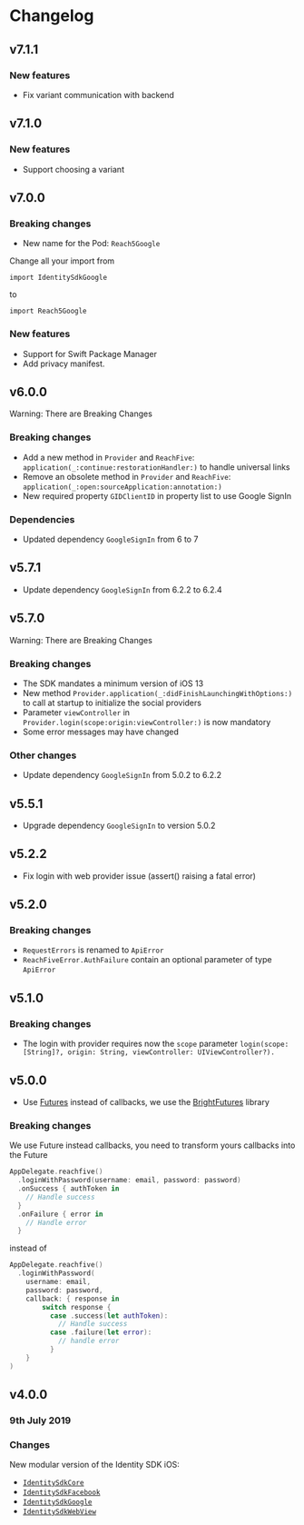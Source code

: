 # Changelog

## v7.1.1
### New features
- Fix variant communication with backend

## v7.1.0
### New features
- Support choosing a variant

## v7.0.0
### Breaking changes
- New name for the Pod: `Reach5Google`

Change all your import from 
```
import IdentitySdkGoogle
```
to
```
import Reach5Google
```

### New features
- Support for Swift Package Manager
- Add privacy manifest.

## v6.0.0

Warning: There are Breaking Changes

### Breaking changes
- Add a new method in `Provider` and `ReachFive`: `application(_:continue:restorationHandler:)` to handle universal links
- Remove an obsolete method in `Provider` and `ReachFive`: `application(_:open:sourceApplication:annotation:)`
- New required property `GIDClientID` in property list to use Google SignIn

### Dependencies
- Updated dependency `GoogleSignIn` from 6 to 7

## v5.7.1
- Update dependency `GoogleSignIn` from 6.2.2 to 6.2.4

## v5.7.0

Warning: There are Breaking Changes

### Breaking changes
- The SDK mandates a minimum version of iOS 13
- New method `Provider.application(_:didFinishLaunchingWithOptions:)` to call at startup to initialize the social providers
- Parameter `viewController` in `Provider.login(scope:origin:viewController:)` is now mandatory
- Some error messages may have changed

### Other changes
- Update dependency `GoogleSignIn` from 5.0.2 to 6.2.2

## v5.5.1
- Upgrade dependency `GoogleSignIn` to version 5.0.2

## v5.2.2
- Fix login with web provider issue (assert() raising a fatal error)

## v5.2.0
### Breaking changes
- `RequestErrors` is renamed to `ApiError`
- `ReachFiveError.AuthFailure` contain an optional parameter of type `ApiError`

## v5.1.0
### Breaking changes
- The login with provider requires now the `scope` parameter `login(scope: [String]?, origin: String, viewController: UIViewController?).`

## v5.0.0

- Use [Futures](https://github.com/Thomvis/BrightFutures) instead of callbacks, we use the [BrightFutures](https://github.com/Thomvis/BrightFutures) library

### Breaking changes
We use Future instead callbacks, you need to transform yours callbacks into the Future
```swift
AppDelegate.reachfive()
  .loginWithPassword(username: email, password: password)
  .onSuccess { authToken in
    // Handle success
  }
  .onFailure { error in
    // Handle error
  }
```

instead of

```swift
AppDelegate.reachfive()
  .loginWithPassword(
    username: email,
    password: password,
    callback: { response in
        switch response {
          case .success(let authToken):
            // Handle success
          case .failure(let error):
            // handle error
          }
    }
)
```


## v4.0.0

### 9th July 2019

### Changes

New modular version of the Identity SDK iOS:

- [`IdentitySdkCore`](IdentitySdkCore)
- [`IdentitySdkFacebook`](IdentitySdkFacebook)
- [`IdentitySdkGoogle`](IdentitySdkGoogle)
- [`IdentitySdkWebView`](IdentitySdkWebView)
